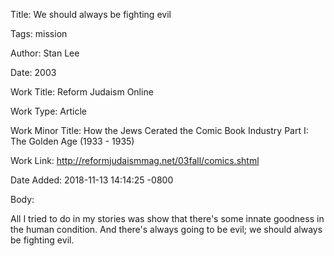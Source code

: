 Title:  We should always be fighting evil

Tags:   mission

Author: Stan Lee

Date:   2003

Work Title: Reform Judaism Online

Work Type: Article

Work Minor Title: How the Jews Cerated the Comic Book Industry Part I: The Golden Age (1933 - 1935)

Work Link: http://reformjudaismmag.net/03fall/comics.shtml

Date Added: 2018-11-13 14:14:25 -0800

Body: 

All I tried to do in my stories was show that there's some innate goodness in the human condition. And there's always going to be evil; we should always be fighting evil.

